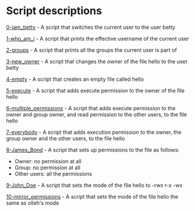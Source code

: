# Script descriptions
[0-iam_betty](https://github.com/chelseyqc/holbertonschool-shell/blob/master/permissions/0-iam_betty) - A script that switches the current user to the user betty


[1-who_am_i](https://github.com/chelseyqc/holbertonschool-shell/blob/master/permissions/1-who_am_i) - A script that prints the effective username of the current user


[2-groups](https://github.com/chelseyqc/holbertonschool-shell/blob/master/permissions/2-groups) - A script that prints all the groups the current user is part of


[3-new_owner](https://github.com/chelseyqc/holbertonschool-shell/blob/master/permissions/3-new_owner) - A script that changes the owner of the file hello to the user betty


[4-empty](https://github.com/chelseyqc/holbertonschool-shell/blob/master/permissions/4-empty) - A script that creates an empty file called hello


[5-execute](https://github.com/chelseyqc/holbertonschool-shell/blob/master/permissions/5-execute) - A script that adds execute permission to the owner of the file hello


[6-multiple_permissions](https://github.com/chelseyqc/holbertonschool-shell/blob/master/permissions/6-multiple_permissions) - A script that adds execute permission to the owner and group owner, and read permission to the other users, to the file hello


[7-everybody](https://github.com/chelseyqc/holbertonschool-shell/blob/master/permissions/0-iam_betty) - A script that adds execution permission to the owner, the group owner and the other users, to the file hello


[8-James_Bond](https://github.com/chelseyqc/holbertonschool-shell/blob/master/permissions/8-James_Bond) - A script that sets up permissions to the file as follows:
- Owner: no permission at all
- Group: no permission at all
- Other users: all the permissions


[9-John_Doe](https://github.com/chelseyqc/holbertonschool-shell/blob/master/permissions/9-John_Doe) - A script that sets the mode of the file hello to -rwx r-x -wx


[10-mirror_permissions](https://github.com/chelseyqc/holbertonschool-shell/blob/master/permissions/10-mirror_permissions) - A script that sets the mode of the file hello the same as olleh's mode
